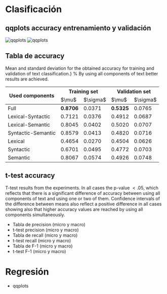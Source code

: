 # Clasificación
## qqplots accuracy entrenamiento y validación

![qqplots](../classplots/qqplot-acc-training.png "Accuracy training results")
![qqplots](../classplots/qqplot-acc-validation.png "Accuracy validation results")

## Tabla de accuracy

Mean and standard deviation for the obtained accuracy for training and validation of text classification.} % By using all components of text better results are achieved.

<table>
<thead>
  <tr>
    <th rowspan="2">Used components</th>
    <th colspan="2">Training set</th>
    <th colspan="2">Validation set</th>
  </tr>
  <tr>
    <td>$\mu$</td>
    <td>$\sigma$</td>
    <td>$\mu$</td>
    <td>$\sigma$</td>
  </tr>
</thead>
<tbody>
  <tr>
    <td>Full</td>
    <td><b>0.8706<b></td>
    <td>0.0371</td>
    <td><b>0.5325<b></td>
    <td>0.0765</td>
  </tr>
  <tr>
    <td>Lexical-Syntactic</td>
    <td>0.7121</td>
    <td>0.0376</td>
    <td>0.4912</td>
    <td>0.0687</td>
  </tr>
  <tr>
    <td>Lexical-Semantic</td>
    <td>0.8045</td>
    <td>0.0402</td>
    <td>0.5020</td>
    <td>0.0707</td>
  </tr>
  <tr>
    <td>Syntactic-Semantic</td>
    <td>0.8579</td>
    <td>0.0413</td>
    <td>0.4820</td>
    <td>0.0716</td>
  </tr>
  <tr>
    <td>Lexical</td>
    <td>0.4654</td>
    <td>0.0270</td>
    <td>0.4504</td>
    <td>0.0626</td>
  </tr>
  <tr>
    <td>Syntactic</td>
    <td>0.6701</td>
    <td>0.0495</td>
    <td>0.4772</td>
    <td>0.0703</td>
  </tr>
  <tr>
    <td>Semantic</td>
    <td>0.8067</td>
    <td>0.0574</td>
    <td>0.4926</td>
    <td>0.0748</td>
  </tr>
</tbody>
</table>

## t-test accuracy
    
T-test results from the experiments. In all cases the p-value $< .05$, which reflects that there is a significant difference of accuracy between using all components of text and using one or two of them. Confidence intervals of the difference between means also reflect a positive difference in all cases showing also that higher accuracy values are reached by using all components simultaneously.
- Tabla de precision (micro y macro)
- t-test precision (micro y macro)
- Tabla de recall (micro y macro)
- t-test recall (micro y macro)
- Tabla de F-1 (micro y macro)
- t-test F-1 (micro y macro)


# Regresión
- qqplots